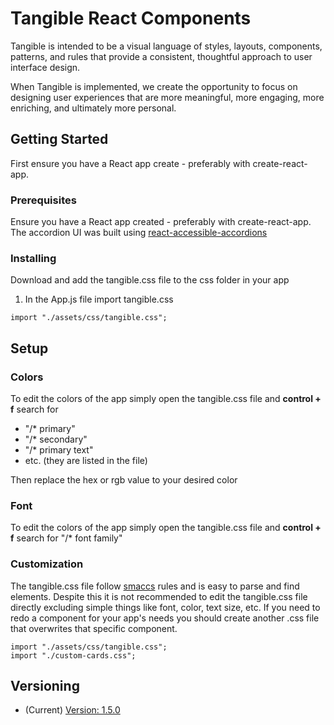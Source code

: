 # Tangible React Components

Tangible is intended to be a visual language of styles, layouts, components, patterns, and rules that provide a consistent, thoughtful approach to user interface design.

When Tangible is implemented, we create the opportunity to focus on designing user experiences that are more meaningful, more engaging, more enriching, and ultimately more personal.

## Getting Started

First ensure you have a React app create - preferably with create-react-app.

### Prerequisites

Ensure you have a React app created - preferably with create-react-app.
The accordion UI was built using [react-accessible-accordions](https://www.npmjs.com/package/react-accessible-accordion?activeTab=dependents)

### Installing

Download and add the tangible.css file to the css folder in your app

1. In the App.js file import tangible.css

```
import "./assets/css/tangible.css";
```

## Setup

### Colors

To edit the colors of the app simply open the tangible.css file and **control + f** search for

- "/\* primary"
- "/\* secondary"
- "/\* primary text"
- etc. (they are listed in the file)

Then replace the hex or rgb value to your desired color

### Font

To edit the colors of the app simply open the tangible.css file and **control + f** search for "/\* font family"

### Customization

The tangible.css file follow [smaccs](https://smacss.com/) rules and is easy to parse and find elements. Despite this it is not recommended to edit the tangible.css file directly excluding simple things like font, color, text size, etc. If you need to redo a component for your app's needs you should create another .css file that overwrites that specific component.

```
import "./assets/css/tangible.css";
import "./custom-cards.css";
```

## Versioning

- (Current) [Version: 1.5.0](https://github.com/tangibleStyleGuide/tangible-components-react/commits/V1.5.0)
